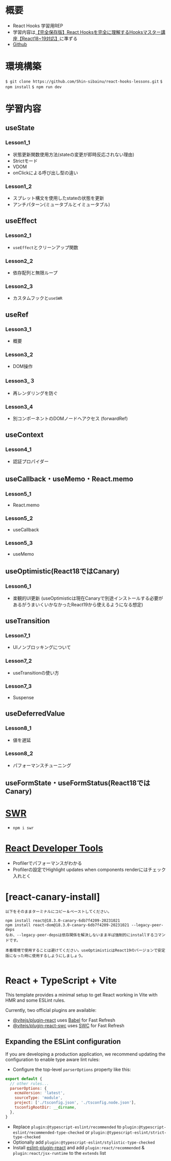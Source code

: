 # 概要
- React Hooks 学習用REP
- 学習内容は[【完全保存版】React Hooksを完全に理解するHooksマスター講座【React18~19対応】](https://www.udemy.com/course/react-hooks-complete-course/)に準ずる
- [Github](https://github.com/Shin-sibainu/react-hooks-lessons)

# 環境構築
`$ git clone https://github.com/Shin-sibainu/react-hooks-lessons.git`
`$ npm install`
`$ npm run dev`


# 学習内容
## useState
### Lesson1_1
- 状態更新関数使用方法(stateの変更が即時反応されない理由)
- Strictモード
- VDOM
- onClickによる呼び出し型の違い

### Lesson1_2
- スプレット構文を使用したstateの状態を更新
- アンチパターン(ミュータブルとイミュータブル)

## useEffect
### Lesson2_1
- `useEffect`とクリーンアップ関数
### Lesson2_2
- 依存配列と無限ループ
### Lesson2_3
- カスタムフックと`useSWR`

## useRef
### Lesson3_1
- 概要
### Lesson3_2
- DOM操作
### Lesson3_３
- 再レンダリングを防ぐ
### Lesson3_4
- 別コンポーネントのDOMノードへアクセス (forwardRef)

## useContext
### Lesson4_1
- 認証プロパイダー

## useCallback・useMemo・React.memo
### Lesson5_1
- React.memo
### Lesson5_2
- useCallback
### Lesson5_3
- useMemo

## useOptimistic(React18ではCanary)
### Lesson6_1
- 楽観的UI更新 (useOptimisticは現在Canaryで別途インストールする必要があるがうまいくいかなかったReact19から使えるようになる想定)

## useTransition
### Lesson7_1
- UIノンブロッキングについて
### Lesson7_2
- useTransitionの使い方
### Lesson7_3
- Suspense

## useDeferredValue
### Lesson8_1
- 値を遅延
### Lesson8_2
- パフォーマンスチューニング

## useFormState・useFormStatus(React18ではCanary)



# [SWR](https://swr.vercel.app/ja)
* `npm i swr`

# [React Developer Tools](https://chromewebstore.google.com/detail/react-developer-tools/fmkadmapgofadopljbjfkapdkoienihi?hl=ja)
- Profilerでパフォーマンスがわかる
- Profilerの設定でHighlight updates when components renderにはチェック入れとく

# [react-canary-install]
```
以下をそのままターミナルにコピー＆ペーストしてください。

npm install react@18.3.0-canary-6db7f4209-20231021
npm install react-dom@18.3.0-canary-6db7f4209-20231021 --legacy-peer-deps
なお、--legacy-peer-depsは依存関係を解決しないまま半ば強制的にinstallするコマンドです。

本番環境で使用することは避けてください。useOptimisticはReact19のバージョンで安定版になった時に使用するしようにしましょう。


```



# React + TypeScript + Vite

This template provides a minimal setup to get React working in Vite with HMR and some ESLint rules.

Currently, two official plugins are available:

- [@vitejs/plugin-react](https://github.com/vitejs/vite-plugin-react/blob/main/packages/plugin-react/README.md) uses [Babel](https://babeljs.io/) for Fast Refresh
- [@vitejs/plugin-react-swc](https://github.com/vitejs/vite-plugin-react-swc) uses [SWC](https://swc.rs/) for Fast Refresh

## Expanding the ESLint configuration

If you are developing a production application, we recommend updating the configuration to enable type aware lint rules:

- Configure the top-level `parserOptions` property like this:

```js
export default {
  // other rules...
  parserOptions: {
    ecmaVersion: 'latest',
    sourceType: 'module',
    project: ['./tsconfig.json', './tsconfig.node.json'],
    tsconfigRootDir: __dirname,
  },
}
```

- Replace `plugin:@typescript-eslint/recommended` to `plugin:@typescript-eslint/recommended-type-checked` or `plugin:@typescript-eslint/strict-type-checked`
- Optionally add `plugin:@typescript-eslint/stylistic-type-checked`
- Install [eslint-plugin-react](https://github.com/jsx-eslint/eslint-plugin-react) and add `plugin:react/recommended` & `plugin:react/jsx-runtime` to the `extends` list
